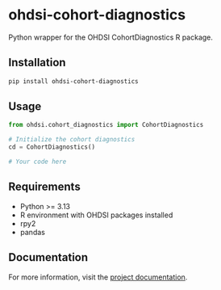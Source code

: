 # ohdsi-cohort-diagnostics

Python wrapper for the OHDSI CohortDiagnostics R package.

## Installation

```bash
pip install ohdsi-cohort-diagnostics
```

## Usage

```python
from ohdsi.cohort_diagnostics import CohortDiagnostics

# Initialize the cohort diagnostics
cd = CohortDiagnostics()

# Your code here
```

## Requirements

- Python >= 3.13
- R environment with OHDSI packages installed
- rpy2
- pandas

## Documentation

For more information, visit the [project documentation](https://python-ohdsi.readthedocs.io/en/latest/).
